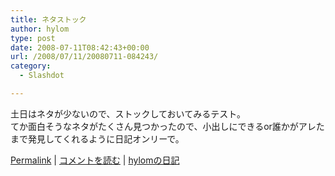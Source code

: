 ```yaml
---
title: ネタストック
author: hylom
type: post
date: 2008-07-11T08:42:43+00:00
url: /2008/07/11/20080711-084243/
category:
  - Slashdot

---
```

土日はネタが少ないので、ストックしておいてみるテスト。   
てか面白そうなネタがたくさん見つかったので、小出しにできるor誰かがアレたまで発見してくれるように日記オンリーで。 

   [Permalink][1] |    [コメントを読む][2] |    [hylomの日記][3] 

</br>

 [1]: http://slashdot.jp/~hylom/journal/445704
 [2]: http://slashdot.jp/~hylom/journal/445704#acomments
 [3]: http://slashdot.jp/~hylom/journal/
